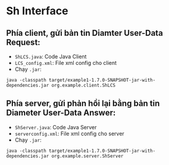 # Sh Interface

## Phía client, gửi bản tin Diamter User-Data Request:
- `ShLCS.java`: Code Java Client
- `LCS_config.xml`: File xml config cho client
- Chạy `.jar`:
```
java -classpath target/example1-1.7.0-SNAPSHOT-jar-with-dependencies.jar org.example.client.ShLCS
```

## Phía server, gửi phản hồi lại bằng bản tin Diameter User-Data Answer:
- `ShServer.java`: Code Java Server
- `serverconfig.xml`: File xml config cho server
- Chạy `.jar`:
```
java -classpath target/example1-1.7.0-SNAPSHOT-jar-with-dependencies.jar org.example.server.ShServer
```
